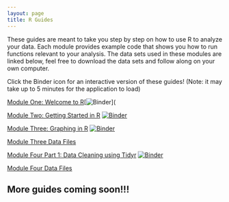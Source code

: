 ```yaml
---
layout: page
title: R Guides
---
```


These guides are meant to take you step by step on how to use R to analyze your data. Each module provides example code that shows you how to run functions relevant to your analysis. The data sets used in these modules are linked below, feel free to download the data sets and follow along on your own computer. 

Click the Binder icon for an interactive version of these guides! (Note: it may take up to 5 minutes for the application to load)



[Module One: Welcome to R](module1/2022-04-06-welcome-to-r.md)[![Binder]([https://mybinder.org/badge_logo.svg)](

[Module Two: Getting Started in R](module2/Module2.md)
[![Binder](https://mybinder.org/badge_logo.svg)](https://mybinder.org/v2/gh/UNCW-Randall-Library/UNCW-Randall-Library.github.io/master?labpath=Getting%20Started%20in%20R-Interactive.ipynb)

[Module Three: Graphing in R](module3/Module3.md)
[![Binder](https://mybinder.org/badge_logo.svg)](https://mybinder.org/v2/gh/UNCW-Randall-Library/UNCW-Randall-Library.github.io/master?labpath=Graphing%20in%20R-Interactive.ipynb)

[Module Three Data Files](https://github.com/UNCW-Randall-Library/UNCW-Randall-Library.github.io/blob/a2504a42241c838c88aef12492a7bc0dc85e0c16/module3/Graphing%20with%20R%20Data%20Files%20(2).zip)

[Module Four Part 1: Data Cleaning using Tidyr](module4/Module4P1.md)
[![Binder](https://mybinder.org/badge_logo.svg)](https://mybinder.org/v2/gh/UNCW-Randall-Library/UNCW-Randall-Library.github.io/master?labpath=Data%20Wrangling%20Part%201%20No%20Output.ipynb)

[Module Four Data Files](module4/messydata.xlsx)

## More guides coming soon!!!

